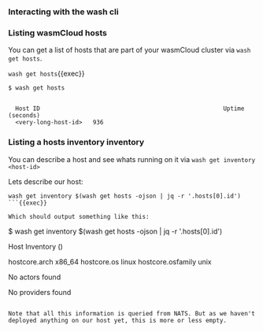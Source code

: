 ### Interacting with the wash cli

### Listing wasmCloud hosts

You can get a list of hosts that are part of your wasmCloud cluster via `wash get hosts`.

`wash get hosts`{{exec}}

```
$ wash get hosts


  Host ID                                                    Uptime (seconds)
  <very-long-host-id>   936
```

### Listing a hosts inventory inventory

You can describe a host and see whats running on it via `wash get inventory <host-id>`

Lets describe our host:

```
wash get inventory $(wash get hosts -ojson | jq -r '.hosts[0].id')
```{{exec}}

Which should output something like this:

```
$ wash get inventory $(wash get hosts -ojson | jq -r '.hosts[0].id')


  Host Inventory (<very-long-host-id>)

  hostcore.arch                         x86_64
  hostcore.os                           linux
  hostcore.osfamily                     unix

  No actors found

  No providers found
```

Note that all this information is queried from NATS. But as we haven't deployed anything on our host yet, this is more or less empty.
